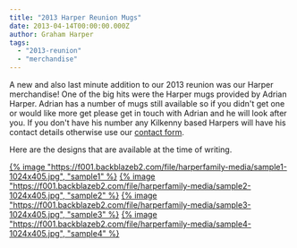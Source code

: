 ```yaml
---
title: "2013 Harper Reunion Mugs"
date: 2013-04-14T00:00:00.000Z
author: Graham Harper
tags:
  - "2013-reunion"
  - "merchandise"
---
```


A new and also last minute addition to our 2013 reunion was our Harper merchandise! One of the big hits were the Harper mugs provided by Adrian Harper. Adrian has a number of mugs still available so if you didn't get one or would like more get please get in touch with Adrian and he will look after you. If you don't have his number any Kilkenny based Harpers will have his contact details otherwise use our [contact form](http://harperfamily.ie/contact/ "Contact").

Here are the designs that are available at the time of writing.

[{% image "https://f001.backblazeb2.com/file/harperfamily-media/sample1-1024x405.jpg", "sample1" %}](https://f001.backblazeb2.com/file/harperfamily-media/sample1.jpg)
[{% image "https://f001.backblazeb2.com/file/harperfamily-media/sample2-1024x405.jpg", "sample2" %}](https://f001.backblazeb2.com/file/harperfamily-media/sample2.jpg)
[{% image "https://f001.backblazeb2.com/file/harperfamily-media/sample3-1024x405.jpg", "sample3" %}](https://f001.backblazeb2.com/file/harperfamily-media/sample3.jpg)
[{% image "https://f001.backblazeb2.com/file/harperfamily-media/sample4-1024x405.jpg", "sample4" %}](https://f001.backblazeb2.com/file/harperfamily-media/sample4.jpg)
